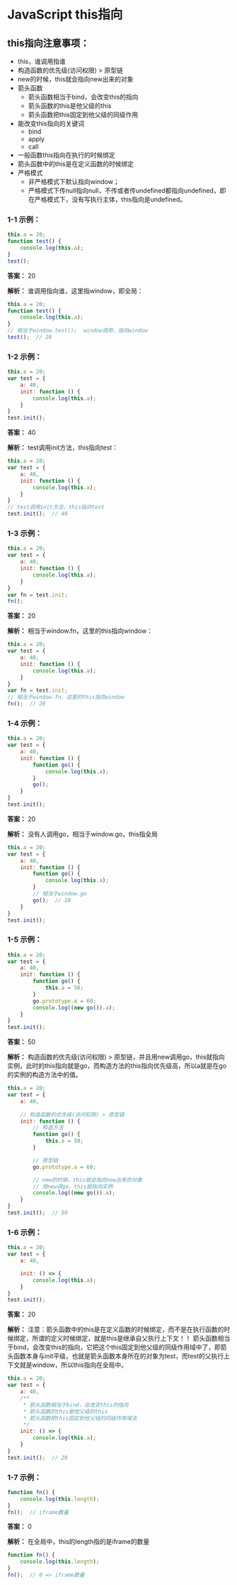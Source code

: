 # JavaScript this指向

## this指向注意事项：

- this，谁调用指谁
- 构造函数的优先级(访问权限) > 原型链
- new的时候，this就会指向new出来的对象
- 箭头函数 
  - 箭头函数相当于bind，会改变this的指向
  - 箭头函数的this是他父级的this
  - 箭头函数把this固定到他父级的同级作用
- 能改变this指向的关键词 
  - bind
  - apply
  - call
- 一般函数this指向在执行的时候绑定
- 箭头函数中的this是在定义函数的时候绑定
- 严格模式 
  - 非严格模式下默认指向window；
  - 严格模式下传null指向null，不传或者传undefined都指向undefined，即在严格模式下，没有写执行主体，this指向是undefined。

### 1-1 示例：

```javascript
this.a = 20;
function test() {
    console.log(this.a);
}
test();
```

**答案：** 20

**解析：** 谁调用指向谁，这里指window，即全局：

```javascript
this.a = 20;
function test() {
    console.log(this.a);
}
// 相当于window.test();  window调用，指向window
test();  // 20
```

### 1-2 示例：

```javascript
this.a = 20;
var test = {
    a: 40,
    init: function () {
        console.log(this.a);
    }
}
test.init();
```

**答案：** 40

**解析：**  test调用init方法，this指向test：

```javascript
this.a = 20;
var test = {
    a: 40,
    init: function () {
        console.log(this.a);
    }
}
// test调用init方法，this指向test
test.init();  // 40
```

### 1-3 示例：

```javascript
this.a = 20;
var test = {
    a: 40,
    init: function () {
        console.log(this.a);
    }
}
var fn = test.init;
fn();
```

**答案：** 20

**解析：**  相当于window.fn，这里的this指向window：

```javascript
this.a = 20;
var test = {
    a: 40,
    init: function () {
        console.log(this.a);
    }
}
var fn = test.init;
// 相当于window.fn，这里的this指向window
fn();  // 20
```

### 1-4 示例：

```javascript
this.a = 20;
var test = {
    a: 40,
    init: function () {
        function go() {
            console.log(this.a);
        }
        go();
    }
}
test.init();
```

**答案：** 20

**解析：**  没有人调用go，相当于window.go，this指全局

```javascript
this.a = 20;
var test = {
    a: 40,
    init: function () {
        function go() {
            console.log(this.a);
        }
        // 相当于window.go
        go();  // 20
    }
}
test.init();
```

### 1-5 示例：

```javascript
this.a = 20;
var test = {
    a: 40,
    init: function () {
        function go() {
            this.a = 50;
        }
        go.prototype.a = 60;
        console.log((new go()).a);
    }
}
test.init();
```

**答案：** 50

**解析：** 构造函数的优先级(访问权限) > 原型链，并且用new调用go，this就指向实例，此时的this指向就是go，而构造方法的this指向优先级高，所以a就是在go的实例的构造方法中的值。

```javascript
this.a = 20;
var test = {
    a: 40,
    
    // 构造函数的优先级(访问权限) > 原型链
    init: function () {
        // 构造方法
        function go() {
            this.a = 50;
        }

        // 原型链
        go.prototype.a = 60;

        // new的时候，this就会指向new出来的对象
        // 用new调go，this就指向实例
        console.log((new go()).a);
    }
}
test.init();  // 50
```

### 1-6 示例：

```javascript
this.a = 20;
var test = {
    a: 40,

    init: () => {
        console.log(this.a);
    }
}
test.init();
```

**答案：** 20

**解析：**  注意：箭头函数中的this是在定义函数的时候绑定，而不是在执行函数的时候绑定，所谓的定义时候绑定，就是this是继承自父执行上下文！！ 
 箭头函数相当于bind，会改变this的指向，它把这个this固定到他父级的同级作用域中了，即箭头函数本身与init平级，也就是箭头函数本身所在的对象为test，而test的父执行上下文就是window，所以this指向在全局中。

```javascript
this.a = 20;
var test = {
    a: 40,
    /**
     * 箭头函数相当于bind，会改变this的指向
     * 箭头函数的this是他父级的this
     * 箭头函数把this固定到他父级的同级作用域去
     */
    init: () => {
        console.log(this.a);
    }
}
test.init();  // 20
```

### 1-7 示例：

```javascript
function fn() {
    console.log(this.length);
}
fn();  // iframe数量
```

**答案：** 0

**解析：**  在全局中，this的length指的是iframe的数量

```javascript
function fn() {
    console.log(this.length);
}
fn();  // 0 => iframe数量
```
